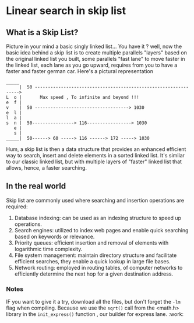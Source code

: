 # **Linear search in skip list**


## **What is a Skip List?**

Picture in your mind a basic singly linked list... You have it ? well, now the basic idea behind a skip list is to create multiple parallels "layers" based on the original linked list you built, some parallels "fast lane" to move faster in the linked list, each lane as you go upward, requires from you to have a faster and faster german car. Here's a pictural representation
```
_____
     |  50 ---------------------------------------------------------------->
L  o |       Max speed , To infinite and beyond !!!
e  f |  
v    |  50 ------------------------------------> 1030
e  l |
l  a |  
s  n |  50----------------> 116-----------------> 1030
   e |        
   s |                        
_____|  50------> 60 -----> 116 ------> 172 -----> 1030
```

Hum, a skip list is then a data structure that provides an enhanced efficient way to search, insert and delete elements in a sorted linked list.
It's similar to our classic linked list, but with multiple layers of "faster" linked list that allows, hence, a faster searching.

## **In the real world**

Skip list are commonly used where searching and insertion operations are required:
1. Database indexing: can be used as an indexing structure to speed up operations.
2. Search engines: utilized to index web pages and enable quick searching based on keywords or relevance.
3. Priority queues: efficient insertion and removal of elements with logarithmic time complexity.
4. File system management: maintain directory structure and facilitate efficient searches, they enable a quick lookup in large file bases.
5. Network routing: employed in routing tables, of computer networks to efficiently determine the next hop for a given destination address.

### **Notes**

IF you want to give it a try, download all the files, but don't forget the ```-lm``` flag when compiling.
Because we use the ```sqrt()``` call from the <math.h> library in the ```init_express()``` function , our builder for express lane. :work:
